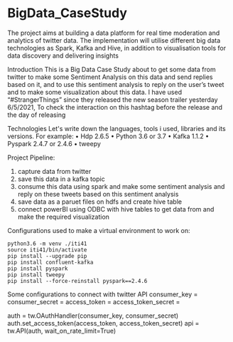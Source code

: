 # BigData_CaseStudy
The project aims at building a data platform for real time moderation and analytics of twitter data. The implementation will utilise different big data technologies as Spark, Kafka and Hive, in addition to visualisation tools for data discovery and delivering insights

Introduction 
	This is a Big Data Case Study about to get some data from twitter to make some Sentiment Analysis on this data and send replies based on it, and to use this sentiment analysis to reply on the user’s tweet and to make some visualization about this data.
I have used “#StrangerThings” since they released the new season trailer yesterday 6/5/2021, To check the interaction on this hashtag before the release and the day of releasing  

Technologies
Let's write down the languages, tools i used, libraries and its versions. 
For example:
  •	Hdp 2.6.5
  •	Python 3.6 or 3.7
  •	Kafka 1.1.2 
  •	Pyspark 2.4.7 or 2.4.6
  •	tweepy

Project Pipeline:
   1. capture data from twitter
   2. save this data in a kafka topic
   3. consume this data using spark and make some sentiment analysis and reply on these tweets based on this sentiment analysis
   4. save data as a paruet files on hdfs and create hive table 
   5. connect powerBI using ODBC with hive tables to get data from and make the required visualization
   
Configurations used to make a virtual environment to work on:

	python3.6 -m venv ./iti41
	source iti41/bin/activate
	pip install --upgrade pip
	pip install confluent-kafka
	pip install pyspark
	pip install tweepy
	pip install --force-reinstall pyspark==2.4.6
 
Some configurations to connect with twitter API
  consumer_key = 
  consumer_secret = 
  access_token = 
  access_token_secret = 

  auth = tw.OAuthHandler(consumer_key, consumer_secret)
  auth.set_access_token(access_token, access_token_secret)
  api = tw.API(auth, wait_on_rate_limit=True)

